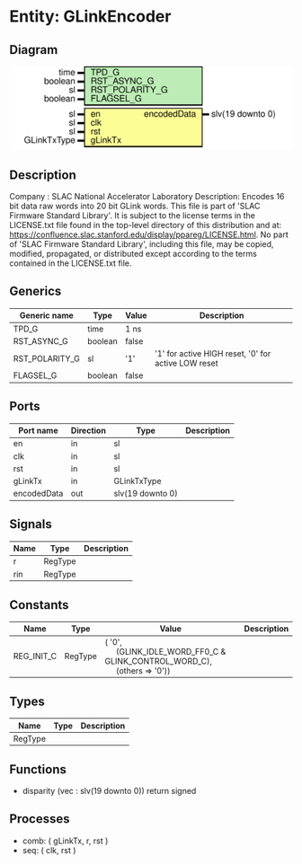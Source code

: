 # Entity: GLinkEncoder

## Diagram

![Diagram](GLinkEncoder.svg "Diagram")
## Description

Company    : SLAC National Accelerator Laboratory
Description: Encodes 16 bit data raw words into 20 bit GLink words.
This file is part of 'SLAC Firmware Standard Library'.
It is subject to the license terms in the LICENSE.txt file found in the
top-level directory of this distribution and at:
   https://confluence.slac.stanford.edu/display/ppareg/LICENSE.html.
No part of 'SLAC Firmware Standard Library', including this file,
may be copied, modified, propagated, or distributed except according to
the terms contained in the LICENSE.txt file.
## Generics

| Generic name   | Type    | Value | Description                                         |
| -------------- | ------- | ----- | --------------------------------------------------- |
| TPD_G          | time    | 1 ns  |                                                     |
| RST_ASYNC_G    | boolean | false |                                                     |
| RST_POLARITY_G | sl      | '1'   | '1' for active HIGH reset, '0' for active LOW reset |
| FLAGSEL_G      | boolean | false |                                                     |
## Ports

| Port name   | Direction | Type             | Description |
| ----------- | --------- | ---------------- | ----------- |
| en          | in        | sl               |             |
| clk         | in        | sl               |             |
| rst         | in        | sl               |             |
| gLinkTx     | in        | GLinkTxType      |             |
| encodedData | out       | slv(19 downto 0) |             |
## Signals

| Name | Type    | Description |
| ---- | ------- | ----------- |
| r    | RegType |             |
| rin  | RegType |             |
## Constants

| Name       | Type    | Value                                                                                                                                                              | Description |
| ---------- | ------- | ------------------------------------------------------------------------------------------------------------------------------------------------------------------ | ----------- |
| REG_INIT_C | RegType |  (       '0',<br><span style="padding-left:20px">       (GLINK_IDLE_WORD_FF0_C & GLINK_CONTROL_WORD_C),<br><span style="padding-left:20px">       (others => '0')) |             |
## Types

| Name    | Type | Description |
| ------- | ---- | ----------- |
| RegType |      |             |
## Functions
- disparity <font id="function_arguments">(vec : slv(19 downto 0)) </font> <font id="function_return">return signed </font>
## Processes
- comb: ( gLinkTx, r, rst )
- seq: ( clk, rst )
